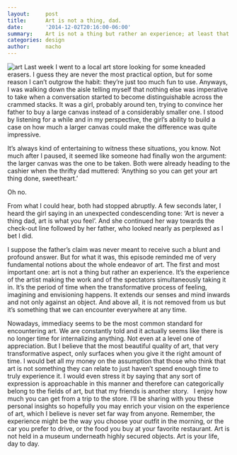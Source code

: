 ```yaml
---
layout:     post
title:      Art is not a thing, dad.
date:       '2014-12-02T20:16:00-06:00'
summary:    Art is not a thing but rather an experience; at least that's what this girl reminded me... 
categories: design
author:     nacho
---
```


![art](http://33.media.tumblr.com/28428d35e82217292bb96ec9c245c65f/tumblr_inline_nfzfgty6Zb1sa3u4l.jpg)
Last week I went to a local art store looking for some kneaded erasers. I guess they are never the most practical option, but for some reason I can’t outgrow the habit: they’re just too much fun to use. Anyways, I was walking down the aisle telling myself that nothing else was imperative to take when a conversation started to become distinguishable across the crammed stacks. It was a girl, probably around ten, trying to convince her father to buy a large canvas instead of a considerably smaller one. I stood by listening for a while and in my perspective, the girl’s ability to build a case on how much a larger canvas could make the difference was quite impressive.

It’s always kind of entertaining to witness these situations, you know. Not much after I paused, it seemed like someone had finally won the argument: the larger canvas was the one to be taken. Both were already heading to the cashier when the thrifty dad muttered: ‘Anything so you can get your art thing done, sweetheart.’

Oh no. 

From what I could hear, both had stopped abruptly. A few seconds later, I heard the girl saying in an unexpected condescending tone: ‘Art is never a thing dad, art is what you feel’. And she continued her way towards the check-out line followed by her father, who looked nearly as perplexed as I bet I did.

I suppose the father’s claim was never meant to receive such a blunt and profound answer. But for what it was, this episode reminded me of very fundamental notions about the whole endeavor of art. The first and most important one: art is not a thing but rather an experience. It’s the experience of the artist making the work and of the spectators simultaneously taking it in. It’s the period of time when the transformative process of feeling, imagining and envisioning happens. It extends our senses and mind inwards and not only against an object. And above all, it is not removed from us but it’s something that we can encounter everywhere at any time.

Nowadays, immediacy seems to be the most common standard for encountering art. We are constantly told and it actually seems like there is no longer time for internalizing anything. Not even at a level one of appreciation. But I believe that the most beautiful quality of art, that very transformative aspect, only surfaces when you give it the right amount of time. I would bet all my money on the assumption that those who think that art is not something they can relate to just haven’t spend enough time to truly experience it. I would even stress it by saying that any sort of expression is approachable in this manner and therefore can categorically belong to the fields of art, but that my friends is another story.
 
I enjoy how much you can get from a trip to the store. I’ll be sharing with you these personal insights so hopefully you may enrich your vision on the experience of art, which I believe is never set far way from anyone. Remember, the experience might be the way you choose your outfit in the morning, or the car you prefer to drive, or the food you buy at your favorite restaurant. Art is not held in a museum underneath highly secured objects. Art is your life, day to day.

